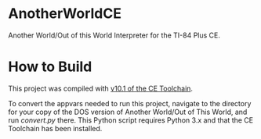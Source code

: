 # AnotherWorldCE

Another World/Out of this World Interpreter for the TI-84 Plus CE. 

# How to Build

This project was compiled with [v10.1 of the CE Toolchain](https://github.com/CE-Programming/toolchain/releases).

To convert the appvars needed to run this project, navigate to the directory for your copy of the DOS version of Another World/Out of This World, and run *convert.py* there. This Python script requires Python 3.x and that the CE Toolchain has been installed.





